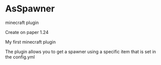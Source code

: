 # AsSpawner
minecraft plugin

Create on paper 1.24

My first minecraft plugin

The plugin allows you to get a spawner using a specific item that is set in the config.yml
